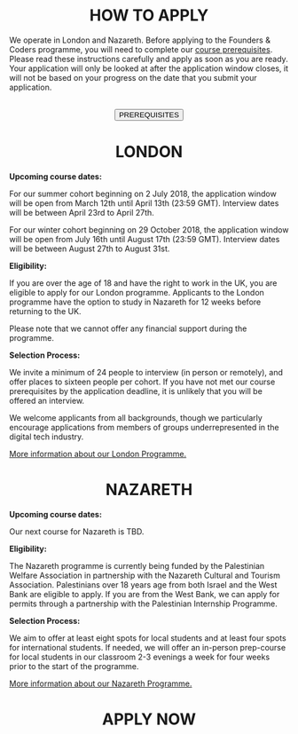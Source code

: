 <h1 align='center'>HOW TO APPLY</h1>

We operate in London and Nazareth. Before applying to the Founders & Coders programme, you will need to complete our [course prerequisites](https://foundersandcoders.com/apply/prerequisites/). Please read these instructions carefully and apply as soon as you are ready. Your application will only be looked at after the application window closes, it will not be based on your progress on the date that you submit your application.
<br>
<br>
<div align='center'><a href="/apply/prerequisites" target="blank"><button class="button-three">PREREQUISITES</button></a></div>

<h1 align='center'>LONDON</h1>

**Upcoming course dates:**

For our summer cohort beginning on 2 July 2018, the application window will be open from March 12th until April 13th (23:59 GMT). Interview dates will be between April 23rd to April 27th.

For our winter cohort beginning on 29 October 2018, the application window will be open from July 16th until August 17th (23:59 GMT). Interview dates will be between August 27th to August 31st.

**Eligibility:**

If you are over the age of 18 and have the right to work in the UK, you are eligible to apply for our London programme. Applicants to the London programme have the option to study in Nazareth for 12 weeks before returning to the UK.

Please note that we cannot offer any financial support during the programme.

**Selection Process:**

We invite a minimum of 24 people to interview (in person or remotely), and offer places to sixteen people per cohort. If you have not met our course prerequisites by the application deadline, it is unlikely that you will be offered an interview.

We welcome applicants from all backgrounds, though we particularly encourage applications from members of groups underrepresented in the digital tech industry.

[More information about our London Programme.](https://foundersandcoders.com/programme/course-information/london)

<h1 align='center'>NAZARETH</h1>

**Upcoming course dates:**

Our next course for Nazareth is TBD.

**Eligibility:**

The Nazareth programme is currently being funded by the Palestinian Welfare Association in partnership with the Nazareth Cultural and Tourism Association. Palestinians over 18 years age from both Israel and the West Bank are eligible to apply. If you are from the West Bank, we can apply for permits through a partnership with the Palestinian Internship Programme.

**Selection Process:**

We aim to offer at least eight spots for local students and at least four spots for international students. If needed, we will offer an in-person prep-course for local students in our classroom 2-3 evenings a week for four weeks prior to the start of the programme.

[More information about our Nazareth Programme.](https://foundersandcoders.com/programme/course-information/nazareth)

<h1 align='center'>APPLY NOW</h1>
